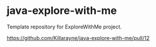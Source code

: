 # java-explore-with-me

Template repository for ExploreWithMe project.

https://github.com/Killarayne/java-explore-with-me/pull/12
